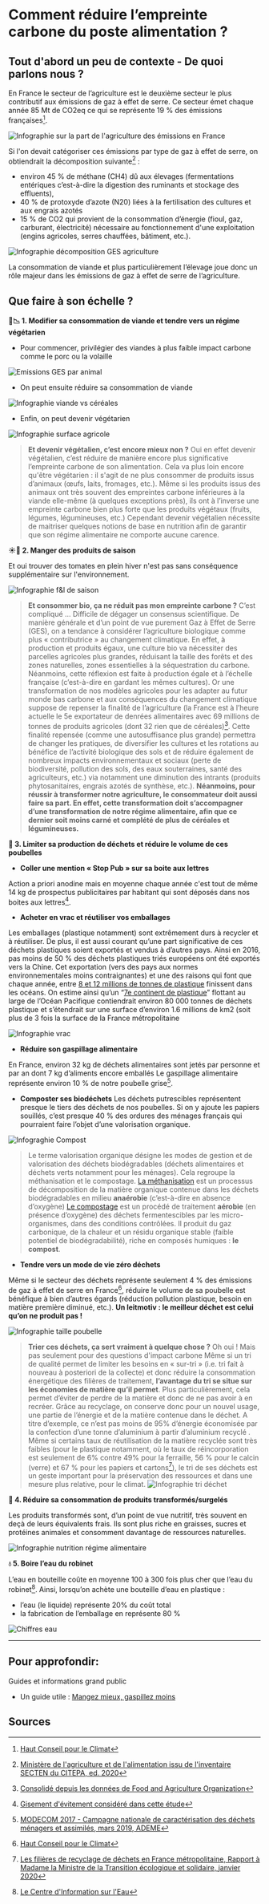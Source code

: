 # **Comment réduire l’empreinte carbone du poste alimentation ?**

## Tout d'abord un peu de contexte - De quoi parlons nous ?

En France le secteur de l’agriculture est le deuxième secteur le plus contributif aux émissions de gaz à effet de serre. Ce secteur émet chaque année 85 Mt de CO2eq ce qui se représente 19 % des émissions françaises[^1].

![Infographie sur la part de l'agriculture des émissions en France](https://ecolab-data.netlify.app/images/HCC_emissions_secteur_alimentation.PNG)

Si l'on devait catégoriser ces émissions par type de gaz à effet de serre, on obtiendrait la décomposition suivante[^2] :

- environ 45 % de méthane (CH4) dû aux élevages (fermentations entériques c’est-à-dire la digestion des ruminants et stockage des effluents),
- 40 % de protoxyde d’azote (N20) liées à la fertilisation des cultures et aux engrais azotés
- 15 % de CO2 qui provient de la consommation d’énergie (fioul, gaz, carburant, électricité) nécessaire au fonctionnement d'une exploitation (engins agricoles, serres chauffées, bâtiment, etc.).

![Infographie décomposition GES agriculture](https://ecolab-data.netlify.app/images/Agriculture_GES_2020.PNG)

La consommation de viande et plus particulièrement l’élevage joue donc un rôle majeur dans les émissions de gaz à effet de serre de l’agriculture.

## Que faire à son échelle ?

**🥩📉 1. Modifier sa consommation de viande et tendre vers un régime végétarien**

- Pour commencer, privilégier des viandes à plus faible impact carbone comme le porc ou la volaille

![Emissions GES par animal](https://ecolab-data.netlify.app/images/Plats_viandes_GES.PNG)

- On peut ensuite réduire sa consommation de viande

![Infographie viande vs céréales](https://ecolab-data.netlify.app/images/Chiffres-cles_reduire_sa_consommation_viande_v2.png)

- Enfin, on peut devenir végétarien

![Infographie surface agricole](https://ecolab-data.netlify.app/images/Chiffres-cles_reduire_produits_laitiers_v2.png)

> **Et devenir végétalien, c’est encore mieux non ?**
> Oui en effet devenir végétalien, c’est réduire de manière encore plus significative l’empreinte carbone de son alimentation. Cela va plus loin encore qu'être végétarien : il s'agit de ne plus consommer de produits issus d’animaux (œufs, laits, fromages, etc.). Même si les produits issus des animaux ont très souvent des empreintes carbone inférieures à la viande elle-même (à quelques exceptions près), ils ont à l’inverse une empreinte carbone bien plus forte que les produits végétaux (fruits, légumes, légumineuses, etc.)
> Cependant devenir végétalien nécessite de maitriser quelques notions de base en nutrition afin de garantir que son régime alimentaire ne comporte aucune carence.

**☀️🍅 2. Manger des produits de saison**

Et oui trouver des tomates en plein hiver n'est pas sans conséquence supplémentaire sur l'environnement.

![Infographie f&l de saison](https://ecolab-data.netlify.app/images/Chiffres-cles_consommer_produits_saison_circuits_courts_v2.png)

> **Et consommer bio, ça ne réduit pas mon empreinte carbone ?**
> C’est compliqué ... Difficile de dégager un consensus scientifique.
> De manière générale et d’un point de vue purement Gaz à Effet de Serre (GES), on a tendance à considérer l’agriculture biologique comme plus « contributrice » au changement climatique. En effet, à production et produits égaux, une culture bio va nécessiter des parcelles agricoles plus grandes, réduisant la taille des forêts et des zones naturelles, zones essentielles à la séquestration du carbone. Néanmoins, cette réflexion est faite à production égale et à l’échelle française (c’est-à-dire en gardant les mêmes cultures). Or une transformation de nos modèles agricoles pour les adapter au futur monde bas carbone et aux conséquences du changement climatique suppose de repenser la finalité de l’agriculture (la France est à l’heure actuelle le 5e exportateur de denrées alimentaires avec 69 millions de tonnes de produits agricoles (dont 32 rien que de céréales)[^3]. Cette finalité repensée (comme une autosuffisance plus grande) permettra de changer les pratiques, de diversifier les cultures et les rotations au bénéfice de l’activité biologique des sols et de réduire également de nombreux impacts environnementaux et sociaux (perte de biodiversité, pollution des sols, des eaux souterraines, santé des agriculteurs, etc.) via notamment une diminution des intrants (produits phytosanitaires, engrais azotés de synthèse, etc.).
> **Néanmoins, pour réussir à transformer notre agriculture, le consommateur doit aussi faire sa part. En effet, cette transformation doit s’accompagner d’une transformation de notre régime alimentaire, afin que ce dernier soit moins carné et complété de plus de céréales et légumineuses.**

**🚯 3. Limiter sa production de déchets et réduire le volume de ces poubelles**

- **Coller une mention « Stop Pub » sur sa boite aux lettres**

Action a priori anodine mais en moyenne chaque année c'est tout de même 14 kg de prospectus publicitaires par habitant qui sont déposés dans nos boites aux lettres[^4].

- **Acheter en vrac et réutiliser vos emballages**

Les emballages (plastique notamment) sont extrêmement durs à recycler et à réutiliser. De plus, il est aussi courant qu’une part significative de ces déchets plastiques soient exportés et vendus à d’autres pays. Ainsi en 2016, pas moins de 50 % des déchets plastiques triés européens ont été exportés vers la Chine. Cet exportation (vers des pays aux normes environnementales moins contraignantes) et une des raisons qui font que chaque année, entre [8 et 12 millions de tonnes de plastique](https://www.greenpeace.fr/pollution-oceans-limpact-plastiques/) finissent dans les océans. On estime ainsi qu’un “[7e continent de plastique](https://assets.theoceancleanup.com/app/uploads/2019/04/Lebreton2018_SciRep.pdf)” flottant au large de l’Océan Pacifique contiendrait environ 80 000 tonnes de déchets plastique et s’étendrait sur une surface d’environ 1.6 millions de km2 (soit plus de 3 fois la surface de la France métropolitaine

![Infographie vrac](https://ecolab-data.netlify.app/images/Chiffres-cles_vrac_v2.png)

- **Réduire son gaspillage alimentaire**

En France, environ 32 kg de déchets alimentaires sont jetés par personne et par an dont 7 kg d’aliments encore emballés
Le gaspillage alimentaire représente environ 10 % de notre poubelle grise[^5].

- **Composter ses biodéchets**
  Les déchets putrescibles représentent presque le tiers des déchets de nos poubelles. Si on y ajoute les papiers souillés, c’est presque 40 % des ordures des ménages français qui pourraient faire l’objet d’une valorisation organique.

![Infograghie Compost](https://ecolab-data.netlify.app/images/Chiffres-cles_biodechets_v2.png)

> Le terme valorisation organique désigne les modes de gestion et de valorisation des déchets biodégradables (déchets alimentaires et déchets verts notamment pour les ménages). Cela regroupe la méthanisation et le compostage.
> [La méthanisation](https://www.fnade.org/fr/produire-matieres-energie/valorisation-organique) est un processus de décomposition de la matière organique contenue dans les déchets biodégradables en milieu **anaérobie** (c’est-à-dire en absence d’oxygène)
> [Le compostage](https://www.fnade.org/fr/produire-matieres-energie/valorisation-organique) est un procédé de traitement **aérobie** (en présence d’oxygène) des déchets fermentescibles par les micro-organismes, dans des conditions contrôlées. Il produit du gaz carbonique, de la chaleur et un résidu organique stable (faible potentiel de biodégradabilité), riche en composés humiques : **le compost**.

- **Tendre vers un mode de vie zéro déchets**

Même si le secteur des déchets représente seulement 4 % des émissions de gaz à effet de serre en France[^1], réduire le volume de sa poubelle est bénéfique à bien d’autres égards (réduction pollution plastique, besoin en matière première diminué, etc.). **Un leitmotiv : le meilleur déchet est celui qu’on ne produit pas !**

![Infographie taille poubelle](https://ecolab-data.netlify.app/images/Chiffres-cles_reduire_taille%20poubelle_v2.png)

> **Trier ces déchets, ça sert vraiment à quelque chose ?**
> Oh oui ! Mais pas seulement pour des questions d'impact carbone
> Même si un tri de qualité permet de limiter les besoins en « sur-tri » (i.e. tri fait à nouveau à posteriori de la collecte) et donc réduire la consommation énergétique des filières de traitement, **l’avantage du tri se situe sur les économies de matière qu’il permet**. Plus particulièrement, cela permet d’éviter de perdre de la matière et donc de ne pas avoir à en recréer. Grâce au recyclage, on conserve donc pour un nouvel usage, une partie de l’énergie et de la matière contenue dans le déchet. A titre d’exemple, ce n’est pas moins de 95% d’énergie économisée par la confection d’une tonne d’aluminium à partir d’aluminium recyclé .
> Même si certains taux de réutilisation de la matière recyclée sont très faibles (pour le plastique notamment, où le taux de réincorporation est seulement de 6% contre 49% pour la ferraille, 56 % pour le calcin (verre) et 67 % pour les papiers et cartons[^6]), le tri de ses déchets est un geste important pour la préservation des ressources et dans une mesure plus relative, pour le climat.
> ![Infographie tri déchet](https://ecolab-data.netlify.app/images/Chiffres-cles_trier-ses-dechets_v2.png)

**🌭 4. Réduire sa consommation de produits transformés/surgelés**

Les produits transformés sont, d’un point de vue nutritif, très souvent en deçà de leurs équivalents frais. Ils sont plus riche en graisses, sucres et protéines animales et consomment davantage de ressources naturelles.

![Infographie nutrition régime alimentaire](https://ecolab-data.netlify.app/images/Chiffres-cles_Se-passer-produits-transformes.png)

**💧 5. Boire l’eau du robinet**

L’eau en bouteille coûte en moyenne 100 à 300 fois plus cher que l’eau du robinet[^7]. Ainsi, lorsqu’on achète une bouteille d’eau en plastique :

- l’eau (le liquide) représente 20% du coût total
- la fabrication de l’emballage en représente 80 %

![Chiffres eau](https://ecolab-data.netlify.app/images/Chiffres-cles_eau.png)

---

## Pour approfondir:

Guides et informations grand public

- Un guide utile : [Mangez mieux, gaspillez moins](https://librairie.ademe.fr/consommer-autrement/1947-manger-mieux-gaspiller-moins-9791029708480.html)

## Sources

[^1]: [Haut Conseil pour le Climat](https://www.hautconseilclimat.fr/wp-content/uploads/2021/09/HCC_Rapport_GP_2021_web-1.pdf)
[^2]: [Ministère de l'agriculture et de l'alimentation issu de l'inventaire SECTEN du CITEPA, ed. 2020](https://agriculture.gouv.fr/infographie-le-secteur-agricole-et-forestier-la-fois-emetteur-et-capteur-de-gaz-effet-de-serre)
[^3]: [Consolidé depuis les données de Food and Agriculture Organization](https://www.fao.org/faostat/en/#data/TM)
[^4]: [Gisement d'évitement considéré dans cette étude](https://librairie.ademe.fr/dechets-economie-circulaire/2520-etude-d-evaluation-des-gisements-d-evitement-des-potentiels-de-reduction-de-dechets-et-des-impacts-environnementaux-evites.html)
[^5]: [MODECOM 2017 - Campagne nationale de caractérisation des déchets ménagers et assimilés, mars 2019, ADEME](https://librairie.ademe.fr/dechets-economie-circulaire/4351-modecom-2017-campagne-nationale-de-caracterisation-des-dechets-menagers-et-assimiles.html)
[^6]: [Les filières de recyclage de déchets en France métropolitaine, Rapport à Madame la Ministre de la Transition écologique et solidaire, janvier 2020](https://www.vie-publique.fr/sites/default/files/rapport/pdf/274322.pdf)
[^7]: [Le Centre d'Information sur l'Eau](https://www.cieau.com/le-metier-de-leau/usages-consommation-conseils/pourquoi-les-francais-boivent-de-plus-en-plus-de-leau-du-robinet/)
